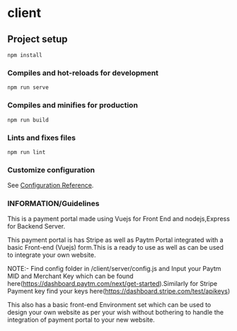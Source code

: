 # client

## Project setup
```
npm install
```

### Compiles and hot-reloads for development
```
npm run serve
```

### Compiles and minifies for production
```
npm run build
```

### Lints and fixes files
```
npm run lint
```

### Customize configuration
See [Configuration Reference](https://cli.vuejs.org/config/).

### INFORMATION/Guidelines

This is a payment portal made using Vuejs for Front End and nodejs,Express for Backend Server.

This payment portal is has Stripe as well as Paytm Portal integrated with a basic Front-end (Vuejs) form.This is a ready to use as well as can be used to integrate your own website.

NOTE:- Find config folder in /client/server/config.js and Input your Paytm MID and Merchant Key which can be found here(https://dashboard.paytm.com/next/get-started).Similarly for Stripe Payment key find your keys here(https://dashboard.stripe.com/test/apikeys) 

This also has a basic front-end Environment set which can be used to design your own website as per your wish without bothering to handle the integration of payment portal to your new website.
